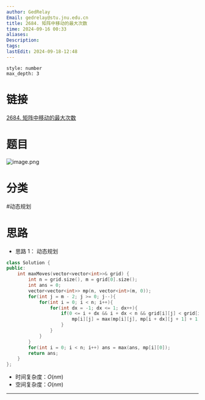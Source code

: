 ```yaml
---
author: GedRelay
Email: gedrelay@stu.jnu.edu.cn
title: 2684. 矩阵中移动的最大次数
time: 2024-09-16 00:33
aliases: 
Description: 
tags: 
lastEdit: 2024-09-18-12:48
---
```


```toc
style: number
max_depth: 3
```

# 链接
[2684. 矩阵中移动的最大次数](https://leetcode.cn/problems/maximum-number-of-moves-in-a-grid/) 

# 题目
![image.png](https://ged-pic-bed.oss-cn-guangzhou.aliyuncs.com/img/202409160033934.png)


# 分类
#动态规划 

# 思路
- 思路 1：
动态规划

```cpp
class Solution {
public:
    int maxMoves(vector<vector<int>>& grid) {
        int n = grid.size(), m = grid[0].size();
        int ans = 0;
        vector<vector<int>> mp(n, vector<int>(m, 0));
        for(int j = m - 2; j >= 0; j--){
            for(int i = 0; i < n; i++){
                for(int dx = -1; dx <= 1; dx++){
                    if(0 <= i + dx && i + dx < n && grid[i][j] < grid[i + dx][j + 1]){
                        mp[i][j] = max(mp[i][j], mp[i + dx][j + 1] + 1);
                    }
                }
            }
        }
        for(int i = 0; i < n; i++) ans = max(ans, mp[i][0]);
        return ans;
    }
};
```


- 时间复杂度：${O\left( nm \right)  }$ 
- 空间复杂度：${O\left( nm \right)  }$ 


---

